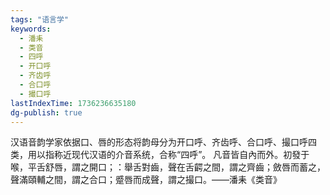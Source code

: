 ```yaml
---
tags: "语言学"
keywords:
  - 潘耒
  - 类音
  - 四呼
  - 开口呼
  - 齐齿呼
  - 合口呼
  - 撮口呼
lastIndexTime: 1736236635180
dg-publish: true
---
```

汉语音韵学家依据口、唇的形态将韵母分为开口呼、齐齿呼、合口呼、撮口呼四类，用以指称近现代汉语的介音系统，合称“四呼”。
凡音皆自內而外。初發于喉，平舌舒唇，謂之開口；：舉舌對齒，聲在舌齶之間，謂之齊齒；斂唇而蓄之，聲滿頤輔之間，謂之合口；蹙唇而成聲，謂之撮口。——潘耒《类音》